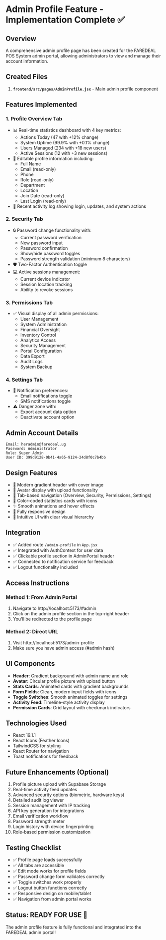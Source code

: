 # Admin Profile Feature - Implementation Complete ✅

## Overview
A comprehensive admin profile page has been created for the FAREDEAL POS System admin portal, allowing administrators to view and manage their account information.

## Created Files
1. **`frontend/src/pages/AdminProfile.jsx`** - Main admin profile component

## Features Implemented

### 1. **Profile Overview Tab**
- 📊 Real-time statistics dashboard with 4 key metrics:
  - Actions Today (47 with +12% change)
  - System Uptime (99.9% with +0.1% change)
  - Users Managed (234 with +18 new users)
  - Active Sessions (12 with +3 new sessions)
- 📝 Editable profile information including:
  - Full Name
  - Email (read-only)
  - Phone
  - Role (read-only)
  - Department
  - Location
  - Join Date (read-only)
  - Last Login (read-only)
- 🔄 Recent activity log showing login, updates, and system actions

### 2. **Security Tab**
- 🔒 Password change functionality with:
  - Current password verification
  - New password input
  - Password confirmation
  - Show/hide password toggles
  - Password strength validation (minimum 8 characters)
- 🛡️ Two-Factor Authentication toggle
- 💻 Active sessions management:
  - Current device indicator
  - Session location tracking
  - Ability to revoke sessions

### 3. **Permissions Tab**
- ✅ Visual display of all admin permissions:
  - User Management
  - System Administration
  - Financial Oversight
  - Inventory Control
  - Analytics Access
  - Security Management
  - Portal Configuration
  - Data Export
  - Audit Logs
  - System Backup

### 4. **Settings Tab**
- 🔔 Notification preferences:
  - Email notifications toggle
  - SMS notifications toggle
- ⚠️ Danger zone with:
  - Export account data option
  - Deactivate account option

## Admin Account Details
```
Email: heradmin@faredeal.ug
Password: Administrator
Role: Super Admin
User ID: 399d9128-0b41-4a65-9124-24d8f0c7b4bb
```

## Design Features
- 🎨 Modern gradient header with cover image
- 👤 Avatar display with upload functionality
- 📑 Tab-based navigation (Overview, Security, Permissions, Settings)
- 🌈 Color-coded statistics cards with icons
- ✨ Smooth animations and hover effects
- 📱 Fully responsive design
- 🎯 Intuitive UI with clear visual hierarchy

## Integration
- ✅ Added route `/admin-profile` in `App.jsx`
- ✅ Integrated with AuthContext for user data
- ✅ Clickable profile section in AdminPortal header
- ✅ Connected to notification service for feedback
- ✅ Logout functionality included

## Access Instructions

### Method 1: From Admin Portal
1. Navigate to http://localhost:5173/#admin
2. Click on the admin profile section in the top-right header
3. You'll be redirected to the profile page

### Method 2: Direct URL
1. Visit http://localhost:5173/admin-profile
2. Make sure you have admin access (#admin hash)

## UI Components
- **Header**: Gradient background with admin name and role
- **Avatar**: Circular profile picture with upload button
- **Stats Cards**: Animated cards with gradient backgrounds
- **Form Fields**: Clean, modern input fields with icons
- **Toggle Switches**: Smooth animated toggles for settings
- **Activity Feed**: Timeline-style activity display
- **Permission Cards**: Grid layout with checkmark indicators

## Technologies Used
- React 19.1.1
- React Icons (Feather Icons)
- TailwindCSS for styling
- React Router for navigation
- Toast notifications for feedback

## Future Enhancements (Optional)
1. Profile picture upload with Supabase Storage
2. Real-time activity feed updates
3. Advanced security options (biometric, hardware keys)
4. Detailed audit log viewer
5. Session management with IP tracking
6. API key generation for integrations
7. Email verification workflow
8. Password strength meter
9. Login history with device fingerprinting
10. Role-based permission customization

## Testing Checklist
- ✅ Profile page loads successfully
- ✅ All tabs are accessible
- ✅ Edit mode works for profile fields
- ✅ Password change form validates correctly
- ✅ Toggle switches work properly
- ✅ Logout button functions correctly
- ✅ Responsive design on mobile/tablet
- ✅ Navigation from admin portal works

## Status: **READY FOR USE** 🎉

The admin profile feature is fully functional and integrated into the FAREDEAL admin portal!

